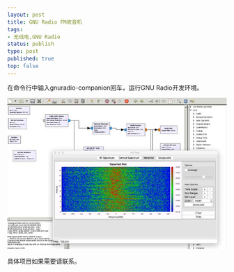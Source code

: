 ```yaml
--- 
layout: post
title: GNU Radio FM收音机
tags: 
- 无线电,GNU Radio
status: publish
type: post
published: true
top: false
---
```


在命令行中输入gnuradio-companion回车，运行GNU Radio开发环境。

![](/upload/image/fm-radio.jpg)

具体项目如果需要请联系。

